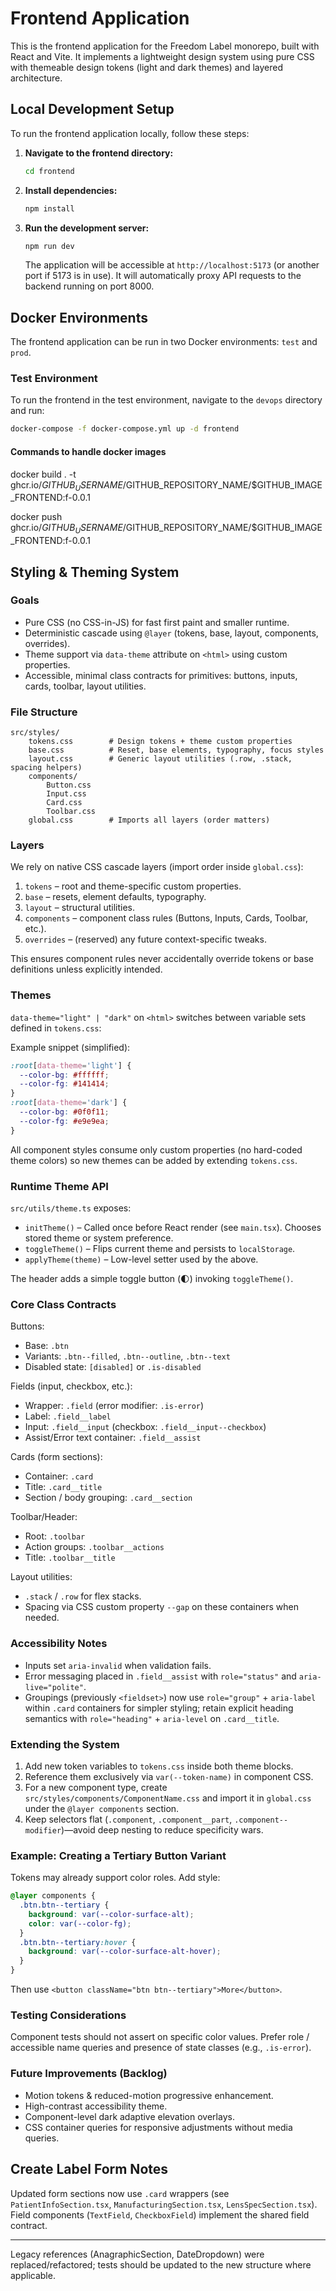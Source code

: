 # Frontend Application

This is the frontend application for the Freedom Label monorepo, built with React and Vite. It implements a lightweight design system using pure CSS with themeable design tokens (light and dark themes) and layered architecture.

## Local Development Setup

To run the frontend application locally, follow these steps:

1.  **Navigate to the frontend directory:**

    ```bash
    cd frontend
    ```

2.  **Install dependencies:**

    ```bash
    npm install
    ```

3.  **Run the development server:**
    ```bash
    npm run dev
    ```
    The application will be accessible at `http://localhost:5173` (or another port if 5173 is in use).
    It will automatically proxy API requests to the backend running on port 8000.

## Docker Environments

The frontend application can be run in two Docker environments: `test` and `prod`.

### Test Environment

To run the frontend in the test environment, navigate to the `devops` directory and run:

```bash
docker-compose -f docker-compose.yml up -d frontend
```

#### Commands to handle docker images

docker build . -t ghcr.io/$GITHUB_USERNAME/$GITHUB_REPOSITORY_NAME/$GITHUB_IMAGE_FRONTEND:f-0.0.1

docker push ghcr.io/$GITHUB_USERNAME/$GITHUB_REPOSITORY_NAME/$GITHUB_IMAGE_FRONTEND:f-0.0.1

## Styling & Theming System

### Goals

- Pure CSS (no CSS-in-JS) for fast first paint and smaller runtime.
- Deterministic cascade using `@layer` (tokens, base, layout, components, overrides).
- Theme support via `data-theme` attribute on `<html>` using custom properties.
- Accessible, minimal class contracts for primitives: buttons, inputs, cards, toolbar, layout utilities.

### File Structure

```
src/styles/
    tokens.css        # Design tokens + theme custom properties
    base.css          # Reset, base elements, typography, focus styles
    layout.css        # Generic layout utilities (.row, .stack, spacing helpers)
    components/
        Button.css
        Input.css
        Card.css
        Toolbar.css
    global.css        # Imports all layers (order matters)
```

### Layers

We rely on native CSS cascade layers (import order inside `global.css`):

1. `tokens` – root and theme-specific custom properties.
2. `base` – resets, element defaults, typography.
3. `layout` – structural utilities.
4. `components` – component class rules (Buttons, Inputs, Cards, Toolbar, etc.).
5. `overrides` – (reserved) any future context-specific tweaks.

This ensures component rules never accidentally override tokens or base definitions unless explicitly intended.

### Themes

`data-theme="light" | "dark"` on `<html>` switches between variable sets defined in `tokens.css`:

Example snippet (simplified):

```css
:root[data-theme='light'] {
  --color-bg: #ffffff;
  --color-fg: #141414;
}
:root[data-theme='dark'] {
  --color-bg: #0f0f11;
  --color-fg: #e9e9ea;
}
```

All component styles consume only custom properties (no hard-coded theme colors) so new themes can be added by extending `tokens.css`.

### Runtime Theme API

`src/utils/theme.ts` exposes:

- `initTheme()` – Called once before React render (see `main.tsx`). Chooses stored theme or system preference.
- `toggleTheme()` – Flips current theme and persists to `localStorage`.
- `applyTheme(theme)` – Low-level setter used by the above.

The header adds a simple toggle button (🌓) invoking `toggleTheme()`.

### Core Class Contracts

Buttons:

- Base: `.btn`
- Variants: `.btn--filled`, `.btn--outline`, `.btn--text`
- Disabled state: `[disabled]` or `.is-disabled`

Fields (input, checkbox, etc.):

- Wrapper: `.field` (error modifier: `.is-error`)
- Label: `.field__label`
- Input: `.field__input` (checkbox: `.field__input--checkbox`)
- Assist/Error text container: `.field__assist`

Cards (form sections):

- Container: `.card`
- Title: `.card__title`
- Section / body grouping: `.card__section`

Toolbar/Header:

- Root: `.toolbar`
- Action groups: `.toolbar__actions`
- Title: `.toolbar__title`

Layout utilities:

- `.stack` / `.row` for flex stacks.
- Spacing via CSS custom property `--gap` on these containers when needed.

### Accessibility Notes

- Inputs set `aria-invalid` when validation fails.
- Error messaging placed in `.field__assist` with `role="status"` and `aria-live="polite"`.
- Groupings (previously `<fieldset>`) now use `role="group"` + `aria-label` within `.card` containers for simpler styling; retain explicit heading semantics with `role="heading"` + `aria-level` on `.card__title`.

### Extending the System

1. Add new token variables to `tokens.css` inside both theme blocks.
2. Reference them exclusively via `var(--token-name)` in component CSS.
3. For a new component type, create `src/styles/components/ComponentName.css` and import it in `global.css` under the `@layer components` section.
4. Keep selectors flat (`.component`, `.component__part`, `.component--modifier`)—avoid deep nesting to reduce specificity wars.

### Example: Creating a Tertiary Button Variant

Tokens may already support color roles. Add style:

```css
@layer components {
  .btn.btn--tertiary {
    background: var(--color-surface-alt);
    color: var(--color-fg);
  }
  .btn.btn--tertiary:hover {
    background: var(--color-surface-alt-hover);
  }
}
```

Then use `<button className="btn btn--tertiary">More</button>`.

### Testing Considerations

Component tests should not assert on specific color values. Prefer role / accessible name queries and presence of state classes (e.g., `.is-error`).

### Future Improvements (Backlog)

- Motion tokens & reduced-motion progressive enhancement.
- High-contrast accessibility theme.
- Component-level dark adaptive elevation overlays.
- CSS container queries for responsive adjustments without media queries.

## Create Label Form Notes

Updated form sections now use `.card` wrappers (see `PatientInfoSection.tsx`, `ManufacturingSection.tsx`, `LensSpecSection.tsx`). Field components (`TextField`, `CheckboxField`) implement the shared field contract.

---

Legacy references (AnagraphicSection, DateDropdown) were replaced/refactored; tests should be updated to the new structure where applicable.
